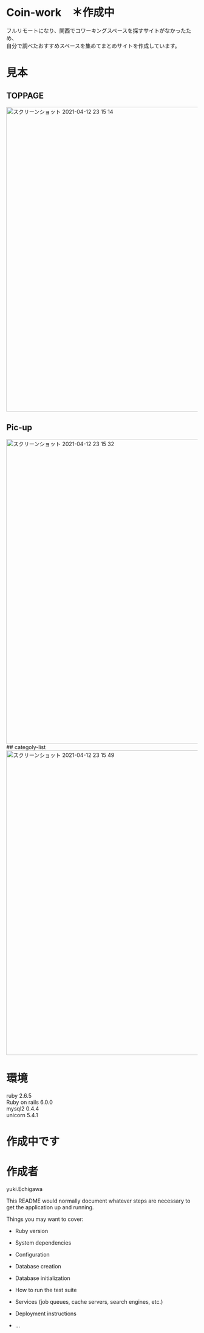 # Coin-work　＊作成中

フルリモートになり、関西でコワーキングスペースを探すサイトがなかったため、  
自分で調べたおすすめスペースを集めてまとめサイトを作成しています。  

# 見本
## TOPPAGE
<img width="800" alt="スクリーンショット 2021-04-12 23 15 14" src="https://user-images.githubusercontent.com/69971834/114409132-165de380-9be5-11eb-9ebe-25a088a62042.png">
  
  ## Pic-up
  <img width="800" alt="スクリーンショット 2021-04-12 23 15 32" src="https://user-images.githubusercontent.com/69971834/114409792-c6cbe780-9be5-11eb-9591-fc75930b9d44.png">
   ## categoly-list
   <img width="800" alt="スクリーンショット 2021-04-12 23 15 49" src="https://user-images.githubusercontent.com/69971834/114409896-dfd49880-9be5-11eb-9211-00bfd97a39fb.png">



# 環境
ruby 2.6.5  
Ruby on rails 6.0.0  
mysql2 0.4.4  
unicorn 5.4.1  

# 作成中です

# 作成者
yuki.Echigawa


This README would normally document whatever steps are necessary to get the
application up and running.

Things you may want to cover:

* Ruby version

* System dependencies

* Configuration

* Database creation

* Database initialization

* How to run the test suite

* Services (job queues, cache servers, search engines, etc.)

* Deployment instructions

* ...

